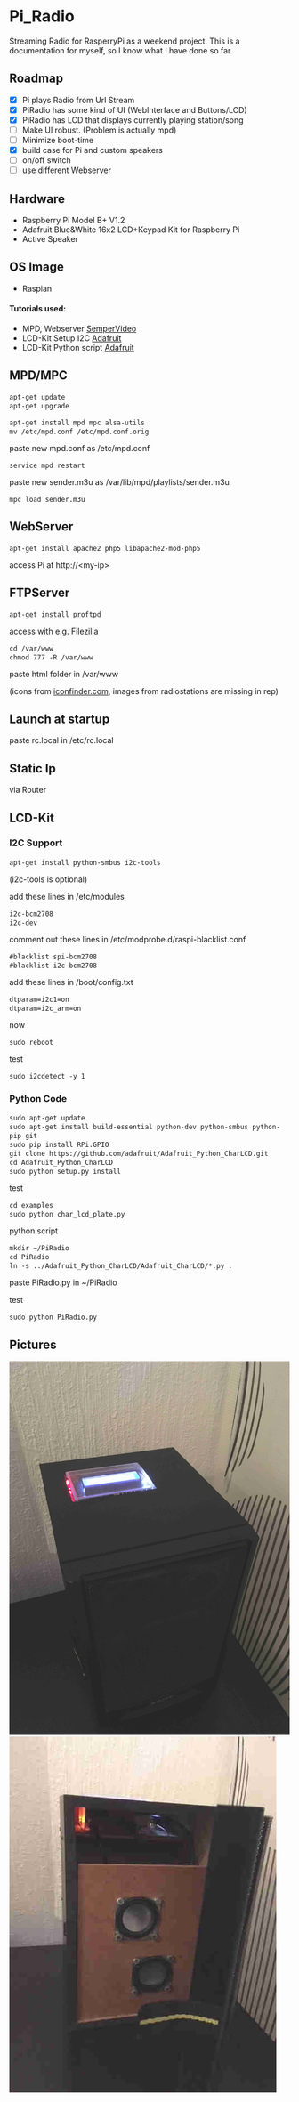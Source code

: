 # Pi_Radio
Streaming Radio for RasperryPi as a weekend project. 
This is a documentation for myself, so I know what I have done so far.

## Roadmap
- [x] Pi plays Radio from Url Stream
- [x] PiRadio has some kind of UI (WebInterface and Buttons/LCD)
- [x] PiRadio has LCD that displays currently playing station/song
- [ ] Make UI robust. (Problem is actually mpd)
- [ ] Minimize boot-time
- [x] build case for Pi and custom speakers
- [ ] on/off switch
- [ ] use different Webserver

## Hardware
- Raspberry Pi Model B+ V1.2
- Adafruit Blue&White 16x2 LCD+Keypad Kit for Raspberry Pi
- Active Speaker

## OS Image
- Raspian

#### Tutorials used:
- MPD, Webserver [SemperVideo](https://www.youtube.com/watch?v=pnpnWMh-IG4)
- LCD-Kit Setup I2C [Adafruit](https://learn.adafruit.com/adafruit-16x2-character-lcd-plus-keypad-for-raspberry-pi/usage)
- LCD-Kit Python script [Adafruit](https://github.com/adafruit/Python-WiFi-Radio/blob/master/PiPhi.py)


## MPD/MPC
```shell
apt-get update
apt-get upgrade
```
```shell
apt-get install mpd mpc alsa-utils
mv /etc/mpd.conf /etc/mpd.conf.orig
```
paste new mpd.conf as /etc/mpd.conf
```shell
service mpd restart
```
paste new sender.m3u as /var/lib/mpd/playlists/sender.m3u
```shell
mpc load sender.m3u
```
## WebServer
```shell
apt-get install apache2 php5 libapache2-mod-php5
```
access Pi at http://\<my-ip\>

## FTPServer
```shell
apt-get install proftpd
```
access with e.g. Filezilla

```shell
cd /var/www
chmod 777 -R /var/www
```

paste html folder in /var/www

(icons from [iconfinder.com](http://iconfinder.com), images from radiostations are missing in rep)

## Launch at startup

paste rc.local in /etc/rc.local

## Static Ip

via Router

## LCD-Kit
### I2C Support
```shell
apt-get install python-smbus i2c-tools
```
(i2c-tools is optional)

add these lines in /etc/modules
```shell
i2c-bcm2708
i2c-dev
```
comment out these lines in /etc/modprobe.d/raspi-blacklist.conf
```shell
#blacklist spi-bcm2708
#blacklist i2c-bcm2708
```

add these lines in /boot/config.txt
```shell
dtparam=i2c1=on
dtparam=i2c_arm=on
```
now
```shell
sudo reboot
```
test
```shell
sudo i2cdetect -y 1
```
### Python Code
```shell
sudo apt-get update
sudo apt-get install build-essential python-dev python-smbus python-pip git
sudo pip install RPi.GPIO
git clone https://github.com/adafruit/Adafruit_Python_CharLCD.git
cd Adafruit_Python_CharLCD
sudo python setup.py install
```
test
```shell
cd examples
sudo python char_lcd_plate.py
```
python script
```shell
mkdir ~/PiRadio
cd PiRadio
ln -s ../Adafruit_Python_CharLCD/Adafruit_CharLCD/*.py .
```
paste PiRadio.py in ~/PiRadio

test
```
sudo python PiRadio.py
```

## Pictures

![1](https://github.com/loaded02/Pi_Radio/raw/master/doc/pic_1.jpg)
![2](https://github.com/loaded02/Pi_Radio/raw/master/doc/pic_2.jpg)

